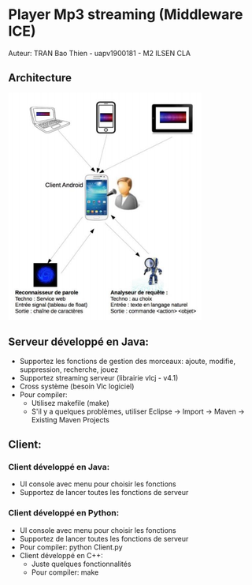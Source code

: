 # ************Player Mp3 streaming (Middleware ICE)************

Auteur: TRAN Bao Thien - uapv1900181 - M2 ILSEN CLA

## Architecture
![alt text](architecture.PNG)

## Serveur développé en Java:
- Supportez les fonctions de gestion des morceaux: ajoute, modifie, suppression, recherche, jouez
- Supportez streaming serveur (librairie vlcj - v4.1)
- Cross système (besoin Vlc logiciel)
- Pour compiler: 
    + Utilisez makefile (make)
    + S'il y a quelques problèmes, utiliser Eclipse -> Import -> Maven -> Existing Maven Projects

## Client:
### Client développé en Java:
- UI console avec menu pour choisir les fonctions
- Supportez de lancer toutes les fonctions de serveur

### Client développé en Python:
- UI console avec menu pour choisir les fonctions
- Supportez de lancer toutes les fonctions de serveur
- Pour compiler: python Client.py
- Client développé en C++:
    + Juste quelques fonctionnalités
    + Pour compiler: make